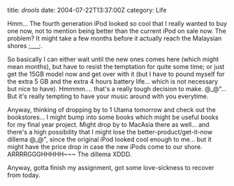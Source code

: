 title: *drools*
date: 2004-07-22T13:37:00Z
category: Life

Hmm… The fourth generation iPod looked so cool that I really wanted to buy one now, not to mention being better than the current iPod on sale now. The problem? It might take a few months before it actually reach the Malaysian shores ;\_\_\_;.

So basically I can either wait until the new ones comes here (which might mean months), but have to resist the temptation for quite some time; or just get the 15GB model now and get over with it (but I have to pound myself for the extra 5 GB and the extra 4 hours battery life… which is not necessary but nice to have). Hmmmm…. that's a really tough decision to make. @\_@"… But it's really tempting to have your music around with you everytime.

Anyway, thinking of dropping by to 1 Utama tomorrow and check out the bookstores… I might bump into some books which might be useful books for my final year project. Might drop by to MacAsia there as well… and there's a high possibility that I might lose the better-product/get-it-now dillema @\_@", since the original iPod looked cool enough to me… but it might have the price drop in case the new iPods come to our shore. ARRRRGGGHHHHH~~~ The dillema XDDD.

Anyway, gotta finish my assignment, got some love-sickness to recover from today.

